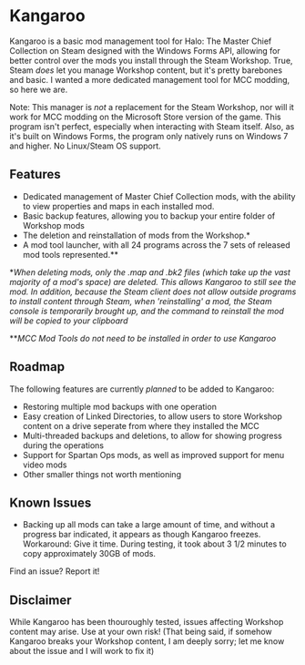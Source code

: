 # Kangaroo

Kangaroo is a basic mod management tool for Halo: The Master Chief Collection on Steam designed with the Windows Forms API, allowing for better control over the mods you install through the Steam Workshop.
True, Steam *does* let you manage Workshop content, but it's pretty barebones and basic. I wanted a more dedicated management tool for MCC modding, so here we are.

Note: This manager is *not* a replacement for the Steam Workshop, nor will it work for MCC modding on the Microsoft Store version of the game.
This program isn't perfect, especially when interacting with Steam itself. Also, as it's built on Windows Forms, the program only natively runs on Windows 7 and higher. No Linux/Steam OS support.

## Features
- Dedicated management of Master Chief Collection mods, with the ability to view properties and maps in each installed mod.
- Basic backup features, allowing you to backup your entire folder of Workshop mods
- The deletion and reinstallation of mods from the Workshop.*
- A mod tool launcher, with all 24 programs across the 7 sets of released mod tools represented.**

**When deleting mods, only the .map and .bk2 files (which take up the vast majority of a mod's space) are deleted. This allows Kangaroo to still see the mod.
In addition, because the Steam client does not allow outside programs to install content through Steam, when 'reinstalling' a mod, the Steam console is temporarily
brought up, and the command to reinstall the mod will be copied to your clipboard*

***MCC Mod Tools do not need to be installed in order to use Kangaroo*

## Roadmap
The following features are currently *planned* to be added to Kangaroo:
- Restoring multiple mod backups with one operation
- Easy creation of Linked Directories, to allow users to store Workshop content on a drive seperate from where they installed the MCC
- Multi-threaded backups and deletions, to allow for showing progress during the operations
- Support for Spartan Ops mods, as well as improved support for menu video mods
- Other smaller things not worth mentioning

## Known Issues
- Backing up all mods can take a large amount of time, and without a progress bar indicated, it appears as though Kangaroo freezes.
Workaround: Give it time. During testing, it took about 3 1/2 minutes to copy approximately 30GB of mods.

Find an issue? Report it!

## Disclaimer
While Kangaroo has been thouroughly tested, issues affecting Workshop content may arise. Use at your own risk! (That being said, if somehow Kangaroo breaks
your Workshop content, I am deeply sorry; let me know about the issue and I will work to fix it)
